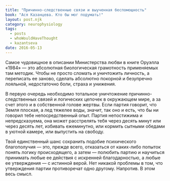 ```yaml
---
title: "Причинно-следственные связи и выученная беспомощность"
book: "Ася Казанцева. Кто бы мог подумать!"
layout: post.njk
category: neurophysiology
tags:
  - posts
  - whoWouldHaveThought
  - kazantseva
date: 2016-05-13
---
```


Самое чудовищное в описании Министерства любви в книге Оруэлла «1984» — это абсолютная биологическая грамотность применяемых там методик. Чтобы не просто сломать и уничтожить личность, а переписать ее заново, сделать абсолютно покорной и безупречно лояльной, недостаточно боли, страха и унижения.

В первую очередь необходимо тотальное уничтожение причинно-следственных связей и логических цепочек в окружающем мире, а за счет этого и в собственной голове жертвы. Если партия говорит, что Земля плоская, а лед тяжелее воды, значит, так оно и есть, что бы ни говорил тебе непосредственный опыт. Партия непостижима и непредсказуема, она может расстрелять тебя через десять минут или через десять лет, избивать ежеминутно, или кормить сытными обедами в уютной камере, или выпустить на свободу.

Твой единственный шанс сохранить подобие психического благополучия — это, прежде всего, отказаться от каких-либо попыток понять логику происходящего, а затем — полюбить партию и научиться принимать любые ее действия с искренней благодарностью, а любые ее утверждения — с истинной верой. Нет никакой проблемы в том, что утверждения партии противоречат одно другому. Напротив. В этом весь смысл.
